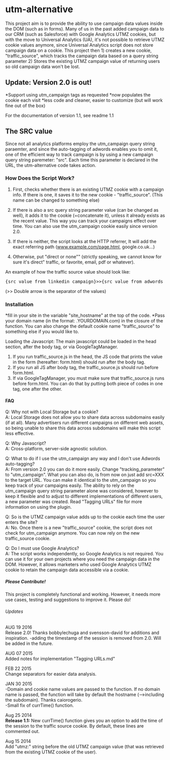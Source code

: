 <h1>utm-alternative</h1>


This project aim is to provide the ability to use campaign data values inside the DOM (such as in forms). Many of us in the past added campaign data to our CRM (such as Salesforce) with Google Analytics UTMZ cookies, but with the move to Universal Analytics (UA), it's not possible to retrieve UTMZ cookie values anymore, since Universal Analytics script does not store campaign data on a cookie. This project then 1) creates a new cookie, "traffic_source", which tracks the campaign data based on a  query string parameter 2) Stores the existing UTMZ campaign value of returning users so old campaign data won't be lost.

<h2>Update: Version 2.0 is out!</h2>
*Support using utm_campaign tags as requested 
*now populates the cookie each visit
*less code and cleaner, easier to customize (but will work fine out of the box)

For the documentation of version 1.1, see readme 1.1

<h2>The SRC value</h2>
Since not all analytics platforms employ the utm_campaign query string paraemter, and since the auto-tagging of adwords enables you to omit it, one of the efficient way to track campaign is by using a new campaign query string paremeter: "src". Each time this parameter is declared in the URL, the utm-alternative code takes action.

<h3>How Does the Script Work?</h3>

1) First, checks whether there is an existing UTMZ cookie with a campaign info. If there is one, it saves it to the new cookie - "traffic_source". (This name can be changed to something else)

2) If there is also a src query string parameter value (can be changed as well), it adds it to the cookie (=concatenate it), unless it already exists as the recent value. This way you can track your campaigns effect over time. You can also use the utm_campaign cookie easily since version 2.0.

3) If there is neither, the script looks at the HTTP referrer, It will add the exact referring path (www.example.com/page.html, google.co.uk...)

4) Otherwise, put "direct or none"" (strictly speaking, we cannot know for sure it's direct" traffic, or favorite, email, pdf or whatever). 

An example of how the traffic source value should look like: 
<pre>
{src value from linkedin campaign}>>{src value from adwords campaign}>>{utmz campaign value}
</pre>
(>> Double arrow is the separator of the values)

<h3>Installation</h3>

*fill in your site in the variable "site_hostname" at the top of the code. 
*Pass your domain name (in the format: .YOURDOMAIN.com) in the closure of the function. You can also change the default cookie name "traffic_source" to something else if you would like to. 


Loading the Javascript:
The main javascript could be loaded in the head section, after the body tag, or via GoogleTagManager. <br />
1) If you run traffic_source.js in the head, the JS code that prints the value in the form (hereafter: form.html) should run after the body tag. <br />
2) If you run all JS after body tag, the traffic_source.js should run before form.html.<br />
3) If via GoogleTagManager, you must make sure that traffic_source.js runs before form.html. You can do that by putting both piece of codes in one tag, one after the other. 




<h4>FAQ</h4>

Q: Why not with Local Storage but a cookie?<br />
A: Local Storage does not allow you to share data across subdomains easily (if at all). Many advertisers run different campaigns on different web assets, so being unable to share this data across subdomains will make this script less effective.

Q: Why Javascript?<br />
A: Cross-platform, server-side agnostic solution. 

Q: What to do if I use the utm_campaign any way and I don't use Adwords auto-tagging?<br />
A: From version 2.0 you can do it more easily. Change "tracking_parameter" to "utm_campaign". What you can also do, is from now on just add src=XXX to the target URL. You can make it identical to the utm_campaign so you keep track of your campaigns easily. The ability to rely on the utm_campaign query string parameter alone was considered, however to keep it flexible and to adjust to different implementations of different users, a new parameter was created. Read "Tagging URLs" file for more information on using the plugin. 

Q: So is the UTMZ campaign value adds up to the cookie each time the user enters the site?<br />
A: No. Once there is a new "traffic_source" cookie, the script does not check for utm_campaign anymore. You can now rely on the new traffic_source cookie. 

Q: Do I must use Google Analytics?<br />
A: The script works independently, so Google Analytics is not required. You can use it for your own projects where you need the campaign data in the DOM. However, it allows marketers who used Google Analytics UTMZ cookie to retain the campaign data accessible via a cookie. 


<h5>Please Contribute!</h5>
This project is completely functional and working. However, it needs more use cases, testing and suggestions to improve it. Please do!

<h6>Updates</h6>

AUG 19 2016<br />
Release 2.0! Thanks bobbylechuga and svensson-david for additions and inspiration. 
-adding the timestamp of the session is removed from 2.0. Will be added in the future. 

AUG 07 2015<br />
Added notes for implementation "Tagging URLs.md"

FEB 22 2015<br/>
Change separators for easier data analysis.

JAN 30 2015<br/>
-Domain and cookie name values are passed to the function. If no domain name is passed, the function will take by default the hostname (-->including the subdomain). Thanks caiorogerio. <br />
-Small fix of currTime() function. 

Aug 25 2014<br />
<b>Release 1.1:</b> New currTime() function gives you an option to add the time of the session to the traffic source cookie. By default, these lines are commented out. 

Aug 15 2014 <br/>
Add "utmz:" string before the old UTMZ campaign value (that was retrieved from the existing UTMZ cookie of the user).
